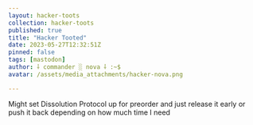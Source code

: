 ```yaml
---
layout: hacker-toots
collection: hacker-toots
published: true
title: "Hacker Tooted"
date: 2023-05-27T12:32:51Z
pinned: false
tags: [mastodon]
author: ⸸ commander ░ nova ⸸ :~$
avatar: /assets/media_attachments/hacker-nova.png

---
```


<p>Might set Dissolution Protocol up for preorder and just release it early or push it back depending on how much time I need</p>


